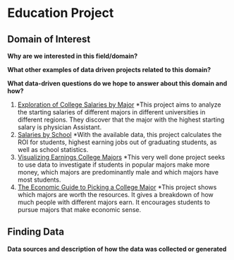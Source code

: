 # Education Project


## Domain of Interest
**Why are we interested in this field/domain?**

**What other examples of data driven projects related to this domain?**

**What data-driven questions do we hope to answer about this domain and how?**
1. [Exploration of College Salaries by Major](https://www.kaggle.com/cdelany7/exploration-of-college-salaries-by-major)
*This project aims to analyze the starting salaries of different majors in different universities in different regions. They discover that the major with the highest starting salary is physician Assistant. 
2. [Salaries by School](https://www.payscale.com/research/US/School)
*With the available data, this project calculates the ROI for students, highest earning jobs out of graduating students, as well as school statistics.
3. [Visualizing Earnings College Majors](https://mumid.github.io/VisualizingEarningsCollegeMajors/)
*This very well done project seeks to use data to investigate if students in popular majors make more money, which majors are predominantly male and which majors have most students.
4. [The Economic Guide to Picking a College Major](https://fivethirtyeight.com/features/the-economic-guide-to-picking-a-college-major/)
*This project shows which majors are worth the resources. It gives a breakdown of how much people with different majors earn. It encourages students to pursue majors that make economic sense.


## Finding Data
**Data sources and description of how the data was collected or generated**



